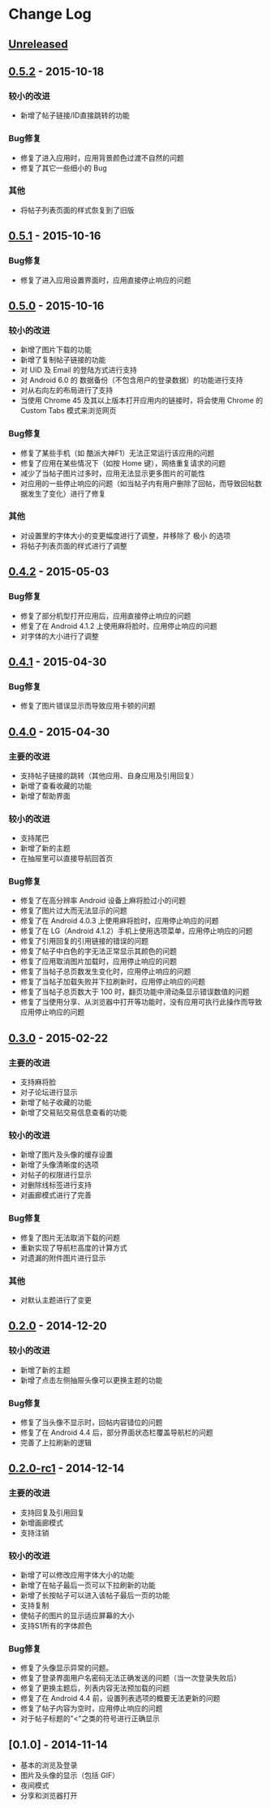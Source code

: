 # Change Log

## [Unreleased]

## [0.5.2] - 2015-10-18
### 较小的改进
- 新增了帖子链接/ID直接跳转的功能

### Bug修复
- 修复了进入应用时，应用背景颜色过渡不自然的问题
- 修复了其它一些细小的 Bug

### 其他
- 将帖子列表页面的样式恢复到了旧版

## [0.5.1] - 2015-10-16
### Bug修复
- 修复了进入应用设置界面时，应用直接停止响应的问题

## [0.5.0] - 2015-10-16
### 较小的改进
- 新增了图片下载的功能
- 新增了复制帖子链接的功能
- 对 UID 及 Email 的登陆方式进行支持
- 对 Android 6.0 的 数据备份（不包含用户的登录数据）的功能进行支持
- 对从右向左的布局进行了支持
- 当使用 Chrome 45 及其以上版本打开应用内的链接时，将会使用 Chrome 的 Custom Tabs 模式来浏览网页

### Bug修复
- 修复了某些手机（如 酷派大神F1）无法正常运行该应用的问题
- 修复了应用在某些情况下（如按 Home 键），网络重复请求的问题
- 减少了当帖子图片过多时，应用无法显示更多图片的可能性
- 对应用的一些停止响应的问题（如当帖子内有用户删除了回帖，而导致回帖数据发生了变化）进行了修复

### 其他
- 对设置里的字体大小的变更幅度进行了调整，并移除了 极小 的选项
- 将帖子列表页面的样式进行了调整

## [0.4.2] - 2015-05-03
### Bug修复
- 修复了部分机型打开应用后，应用直接停止响应的问题
- 修复了在 Android 4.1.2 上使用麻将脸时，应用停止响应的问题
- 对字体的大小进行了调整

## [0.4.1] - 2015-04-30
### Bug修复
- 修复了图片错误显示而导致应用卡顿的问题

## [0.4.0] - 2015-04-30
### 主要的改进
- 支持帖子链接的跳转（其他应用、自身应用及引用回复）
- 新增了查看收藏的功能
- 新增了帮助界面

### 较小的改进
- 支持尾巴
- 新增了新的主题
- 在抽屉里可以直接导航回首页

### Bug修复
- 修复了在高分辨率 Android 设备上麻将脸过小的问题
- 修复了图片过大而无法显示的问题
- 修复了在 Android 4.0.3 上使用麻将脸时，应用停止响应的问题
- 修复了在 LG（Android 4.1.2）手机上使用选项菜单，应用停止响应的问题
- 修复了引用回复的引用链接的错误的问题
- 修复了帖子中白色的字无法正常显示其颜色的问题
- 修复了应用取消图片加载时，应用停止响应的问题
- 修复了当帖子总页数发生变化时，应用停止响应的问题
- 修复了当帖子加载失败并下拉刷新时，应用停止响应的问题
- 修复了当帖子总页数大于 100 时，翻页功能中滑动条显示错误数值的问题
- 修复了当使用分享、从浏览器中打开等功能时，没有应用可执行此操作而导致应用停止响应的问题

## [0.3.0] - 2015-02-22
### 主要的改进
- 支持麻将脸
- 对子论坛进行显示
- 新增了帖子收藏的功能
- 新增了交易贴交易信息查看的功能

### 较小的改进
- 新增了图片及头像的缓存设置
- 新增了头像清晰度的选项
- 对帖子的权限进行显示
- 对删除线标签进行支持
- 对画廊模式进行了完善

### Bug修复
- 修复了图片无法取消下载的问题
- 重新实现了导航栏高度的计算方式
- 对遗漏的附件图片进行显示

### 其他
- 对默认主题进行了变更

## [0.2.0] - 2014-12-20
### 较小的改进
- 新增了新的主题
- 新增了点击左侧抽屉头像可以更换主题的功能

### Bug修复
- 修复了当头像不显示时，回帖内容错位的问题
- 修复了在 Android 4.4 后，部分界面状态栏覆盖导航栏的问题
- 完善了上拉刷新的逻辑

## [0.2.0-rc1] - 2014-12-14
### 主要的改进
- 支持回复及引用回复
- 新增画廊模式
- 支持注销

### 较小的改进
- 新增了可以修改应用字体大小的功能
- 新增了在帖子最后一页可以下拉刷新的功能
- 新增了长按帖子可以进入该帖子最后一页的功能
- 支持复制
- 使帖子的图片的显示适应屏幕的大小
- 支持S1所有的字体颜色

### Bug修复
- 修复了头像显示异常的问题。
- 修复了登录界面用户名密码无法正确发送的问题（当一次登录失败后）
- 修复了更换主题后，列表内容无法预加载的问题
- 修复了在 Android 4.4 前，设置列表选项的概要无法更新的问题
- 修复了帖子内容为空时，应用停止响应的问题
- 对于帖子标题的"<"之类的符号进行正确显示

## [0.1.0] - 2014-11-14
- 基本的浏览及登录
- 图片及头像的显示（包括 GIF）
- 夜间模式
- 分享和浏览器打开

[Unreleased]: https://github.com/floating-cat/S1-Next/compare/v0.5.2...HEAD
[0.5.2]: https://github.com/floating-cat/S1-Next/compare/v0.5.1...v0.5.2
[0.5.1]: https://github.com/floating-cat/S1-Next/compare/v0.5.0...v0.5.1
[0.5.0]: https://github.com/floating-cat/S1-Next/compare/v0.4.2...v0.5.0
[0.4.2]: https://github.com/floating-cat/S1-Next/compare/v0.4.1...v0.4.2
[0.4.1]: https://github.com/floating-cat/S1-Next/compare/v0.4.0...v0.4.1
[0.4.0]: https://github.com/floating-cat/S1-Next/compare/v0.3.0...v0.4.0
[0.3.0]: https://github.com/floating-cat/S1-Next/compare/v0.2.0...v0.3.0
[0.2.0]: https://github.com/floating-cat/S1-Next/compare/v0.2.0-rc1...v0.2.0
[0.2.0-rc1]: https://github.com/floating-cat/S1-Next/compare/v0.1.0...v0.2.0-rc1
